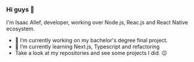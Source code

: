 ### Hi guys 👋
I'm Isaac Allef, developer, working over Node.js, Reac.js and React Native ecosystem.
- 🔭 I’m currently working on my bachelor's degree final project.
- 🌱 I’m currently learning Next.js, Typescript and refactoring
- Take a look at my repositories and see some projects I did. :wink:
<!--
**isaac-allef/isaac-allef** is a ✨ _special_ ✨ repository because its `README.md` (this file) appears on your GitHub profile.

Here are some ideas to get you started:

- 🔭 I’m currently working on ...
- 🌱 I’m currently learning ...
- 👯 I’m looking to collaborate on ...
- 🤔 I’m looking for help with ...
- 💬 Ask me about ...
- 📫 How to reach me: ...
- 😄 Pronouns: ...
- ⚡ Fun fact: ...
-->
